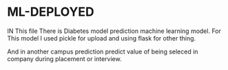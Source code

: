# ML-DEPLOYED

IN This file There is Diabetes model prediction machine learning model.
For This model I used pickle for upload and using flask for other thing.


And in another campus prediction predict value of being seleced in company during placement or interview.
